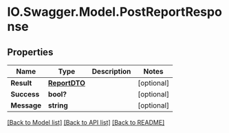 # IO.Swagger.Model.PostReportResponse
## Properties

Name | Type | Description | Notes
------------ | ------------- | ------------- | -------------
**Result** | [**ReportDTO**](ReportDTO.md) |  | [optional] 
**Success** | **bool?** |  | [optional] 
**Message** | **string** |  | [optional] 

[[Back to Model list]](../README.md#documentation-for-models) [[Back to API list]](../README.md#documentation-for-api-endpoints) [[Back to README]](../README.md)

